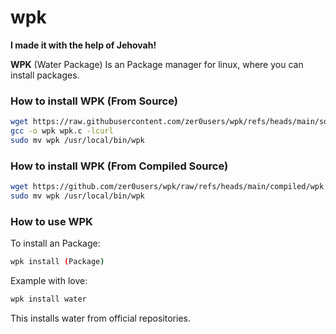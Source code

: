 # wpk
**I made it with the help of Jehovah!**


**WPK** (Water Package) Is an Package manager for linux, where you can install packages.

### How to install WPK (From Source)

```bash
wget https://raw.githubusercontent.com/zer0users/wpk/refs/heads/main/source/wpk.c -O wpk.c
gcc -o wpk wpk.c -lcurl
sudo mv wpk /usr/local/bin/wpk
```

### How to install WPK (From Compiled Source)

```bash
wget https://github.com/zer0users/wpk/raw/refs/heads/main/compiled/wpk -O wpk
sudo mv wpk /usr/local/bin/wpk
```

### How to use WPK

To install an Package:

```bash
wpk install (Package)
```

Example with love:

```bash
wpk install water
```

This installs water from official repositories.
